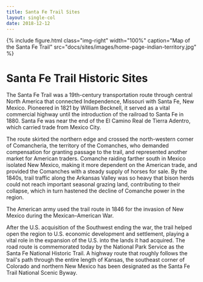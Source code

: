 ```yaml
---
title: Santa Fe Trail Sites
layout: single-col
date: 2018-12-12
---
```


{% include figure.html
  class="img-right"
  width="100%"
  caption="Map of the Santa Fe Trail"
  src="docs/sites/images/home-page-indian-territory.jpg"
%}

# Santa Fe Trail Historic Sites

The Santa Fe Trail was a 19th-century transportation route through central North America that connected Independence, Missouri with Santa Fe, New Mexico. Pioneered in 1821 by William Becknell, it served as a vital commercial highway until the introduction of the railroad to Santa Fe in 1880. Santa Fe was near the end of the El Camino Real de Tierra Adentro, which carried trade from Mexico City.

The route skirted the northern edge and crossed the north-western corner of Comancheria, the territory of the Comanches, who demanded compensation for granting passage to the trail, and represented another market for American traders. Comanche raiding farther south in Mexico isolated New Mexico, making it more dependent on the American trade, and provided the Comanches with a steady supply of horses for sale. By the 1840s, trail traffic along the Arkansas Valley was so heavy that bison herds could not reach important seasonal grazing land, contributing to their collapse, which in turn hastened the decline of Comanche power in the region.

The American army used the trail route in 1846 for the invasion of New Mexico during the Mexican–American War.

After the U.S. acquisition of the Southwest ending the war, the trail helped open the region to U.S. economic development and settlement, playing a vital role in the expansion of the U.S. into the lands it had acquired. The road route is commemorated today by the National Park Service as the Santa Fe National Historic Trail. A highway route that roughly follows the trail's path through the entire length of Kansas, the southeast corner of Colorado and northern New Mexico has been designated as the Santa Fe Trail National Scenic Byway.
